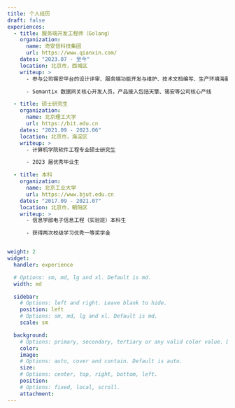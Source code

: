 ```yaml
---
title: 个人经历
draft: false
experiences:
  - title: 服务端开发工程师（Golang）
    organization:
      name: 奇安信科技集团
      url: https://www.qianxin.com/
    dates: "2023.07 - 至今"
    location: 北京市，西城区
    writeup: >
      - 参与公司锡安平台的设计评审、服务端功能开发与维护、技术文档编写、生产环境海量数据进行处理等

      - Semantix 数据网关核心开发人员，产品接入包括天擎、锡安等公司核心产线

  - title: 硕士研究生
    organization:
      name: 北京理工大学
      url: https://bit.edu.cn
    dates: "2021.09 - 2023.06"
    location: 北京市，海淀区
    writeup: >
      - 计算机学院软件工程专业硕士研究生

      - 2023 届优秀毕业生

  - title: 本科
    organization:
      name: 北京工业大学
      url: https://www.bjut.edu.cn
    dates: "2017.09 - 2021.07"
    location: 北京市，朝阳区
    writeup: >
      - 信息学部电子信息工程（实验班）本科生

      - 获得两次校级学习优秀一等奖学金


weight: 2
widget:
  handler: experience

  # Options: sm, md, lg and xl. Default is md.
  width: md

  sidebar:
    # Options: left and right. Leave blank to hide.
    position: left
    # Options: sm, md, lg and xl. Default is md.
    scale: sm

  background:
    # Options: primary, secondary, tertiary or any valid color value. Default is primary.
    color:
    image:
    # Options: auto, cover and contain. Default is auto.
    size:
    # Options: center, top, right, bottom, left.
    position:
    # Options: fixed, local, scroll.
    attachment:
---
```

